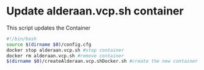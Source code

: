 # Update alderaan.vcp.sh container
This script updates the Container

```` bash
#!/bin/bash
source $(dirname $0)/config.cfg
docker stop alderaan.vcp.sh #stop container
docker rm alderaan.vcp.sh #remove container
$(dirname $0)/createAlderaan.vcp.shDocker.sh #create the new container
````
